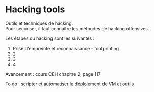 # Hacking tools

Outils et techniques de hacking.  
Pour sécuriser, il faut connaître les méthodes de hacking offensives.  

Les étapes du hacking sont les suivantes :

1. Prise d'empreinte et reconnaissance - footprinting
2. 2
3. 3
4. 4

Avancement : cours CEH chapitre 2, page 117

To do : scripter et automatiser le déploiement de VM et outils
